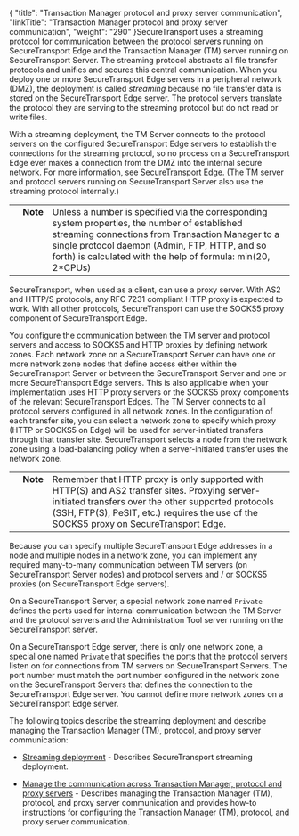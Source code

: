 {
    "title": "Transaction Manager protocol and proxy server communication",
    "linkTitle": "Transaction Manager protocol and proxy server communication",
    "weight": "290"
}SecureTransport uses a streaming protocol for communication between the protocol servers running on SecureTransport Edge and the Transaction Manager (TM) server running on SecureTransport Server. The streaming protocol abstracts all file transfer protocols and unifies and secures this central communication. When you deploy one or more SecureTransport Edge servers in a peripheral network (DMZ), the deployment is called *streaming* because no file transfer data is stored on the SecureTransport Edge server. The protocol servers translate the protocol they are serving to the streaming protocol but do not read or write files.

With a streaming deployment, the TM Server connects to the protocol servers on the configured SecureTransport Edge servers to establish the connections for the streaming protocol, so no process on a SecureTransport Edge ever makes a connection from the DMZ into the internal secure network. For more information, see [SecureTransport Edge](../../overview5/c_st_securetransport_edge). (The TM server and protocol servers running on SecureTransport Server also use the streaming protocol internally.)

<table cellpadding="0" cellspacing="0">
   <col/>
   <col/>
   <col/>
      <tr>
         <td valign="top">         </td>
         <td valign="top"><span><b>Note</b></span>
         </td>
         <td data-mc-autonum="&lt;b&gt;Note&lt;/b&gt;" valign="top">Unless a number is specified via the corresponding system properties, the number of established streaming connections from Transaction Manager to a single protocol daemon (Admin, FTP, HTTP, and so forth) is calculated with the help of formula: min(20, 2*CPUs)         </td>
      </tr>
</table>

SecureTransport, when used as a client, can use a proxy server. With AS2 and HTTP/S protocols, any RFC 7231 compliant HTTP proxy is expected to work. With all other protocols, SecureTransport can use the SOCKS5 proxy component of SecureTransport Edge.

You configure the communication between the TM server and protocol servers and access to SOCKS5 and HTTP proxies by defining network zones. Each network zone on a SecureTransport Server can have one or more network zone nodes that define access either within the SecureTransport Server or between the SecureTransport Server and one or more SecureTransport Edge servers. This is also applicable when your implementation uses HTTP proxy servers or the SOCKS5 proxy components of the relevant SecureTransport Edges. The TM Server connects to all protocol servers configured in all network zones. In the configuration of each transfer site, you can select a network zone to specify which proxy (HTTP or SOCKS5 on Edge) will be used for server-initiated transfers through that transfer site. SecureTransport selects a node from the network zone using a load-balancing policy when a server-initiated transfer uses the network zone.

<table cellpadding="0" cellspacing="0">
   <col/>
   <col/>
   <col/>
      <tr>
         <td valign="top">         </td>
         <td valign="top"><span><b>Note</b></span>
         </td>
         <td data-mc-autonum="&lt;b&gt;Note&lt;/b&gt;" valign="top">Remember that HTTP proxy is only supported with HTTP(S) and AS2 transfer sites. Proxying server-initiated transfers over the other supported protocols (SSH, FTP(S), PeSIT, etc.) requires the use of the SOCKS5 proxy on SecureTransport Edge.         </td>
      </tr>
</table>

Because you can specify multiple SecureTransport Edge addresses in a node and multiple nodes in a network zone, you can implement any required many-to-many communication between TM servers (on SecureTransport Server nodes) and protocol servers and / or SOCKS5 proxies (on SecureTransport Edge servers).

On a SecureTransport Server, a special network zone named `Private` defines the ports used for internal communication between the TM Server and the protocol servers and the Administration Tool server running on the SecureTransport server.

On a SecureTransport Edge server, there is only one network zone, a special one named `Private` that specifies the ports that the protocol servers listen on for connections from TM servers on SecureTransport Servers. The port number must match the port number configured in the network zone on the SecureTransport Servers that defines the connection to the SecureTransport Edge server. You cannot define more network zones on a SecureTransport Edge server.

The following topics describe the streaming deployment and describe managing the Transaction Manager (TM), protocol, and proxy server communication:

-   [Streaming deployment](c_st_streaming_deployment) - Describes SecureTransport streaming deployment.
-   [Manage the communication across Transaction Manager, protocol and proxy servers](t_st_networkzones) - Describes managing the Transaction Manager (TM), protocol, and proxy server communication and provides how-to instructions for configuring the Transaction Manager (TM), protocol, and proxy server communication.
